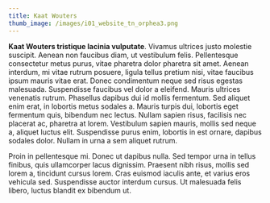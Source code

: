 ```yaml
---
title: Kaat Wouters
thumb_image: /images/i01_website_tn_orphea3.png
---
```

**Kaat Wouters tristique lacinia vulputate**. Vivamus ultrices justo molestie suscipit. Aenean non faucibus diam, ut vestibulum felis. Pellentesque consectetur metus purus, vitae pharetra dolor pharetra sit amet. Aenean interdum, mi vitae rutrum posuere, ligula tellus pretium nisi, vitae faucibus ipsum mauris vitae erat. Donec condimentum neque sed risus egestas malesuada. Suspendisse faucibus vel dolor a eleifend. Mauris ultrices venenatis rutrum. Phasellus dapibus dui id mollis fermentum. Sed aliquet enim erat, in lobortis metus sodales a. Mauris turpis dui, lobortis eget fermentum quis, bibendum nec lectus. Nullam sapien risus, facilisis nec placerat ac, pharetra at lorem. Vestibulum sapien mauris, mollis sed neque a, aliquet luctus elit. Suspendisse purus enim, lobortis in est ornare, dapibus sodales dolor. Nullam in urna a sem aliquet rutrum.

Proin in pellentesque mi. Donec ut dapibus nulla. Sed tempor urna in tellus finibus, quis ullamcorper lacus dignissim. Praesent nibh risus, mollis sed lorem a, tincidunt cursus lorem. Cras euismod iaculis ante, et varius eros vehicula sed. Suspendisse auctor interdum cursus. Ut malesuada felis libero, luctus blandit ex bibendum ut.